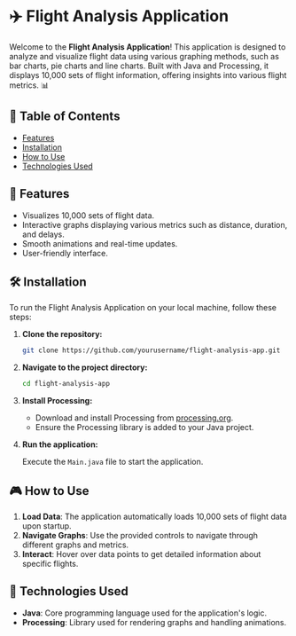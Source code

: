 
# ✈️ Flight Analysis Application

Welcome to the **Flight Analysis Application**! This application is designed to analyze and visualize flight data using various graphing methods, such as bar charts, pie charts and line charts. Built with Java and Processing, it displays 10,000 sets of flight information, offering insights into various flight metrics. 📊

## 📖 Table of Contents

- [Features](#features)
- [Installation](#installation)
- [How to Use](#how-to-use)
- [Technologies Used](#technologies-used)

## 🌟 Features

- Visualizes 10,000 sets of flight data.
- Interactive graphs displaying various metrics such as distance, duration, and delays.
- Smooth animations and real-time updates.
- User-friendly interface.

## 🛠️ Installation

To run the Flight Analysis Application on your local machine, follow these steps:

1. **Clone the repository:**

   ```bash
   git clone https://github.com/yourusername/flight-analysis-app.git
   ```

2. **Navigate to the project directory:**

   ```bash
   cd flight-analysis-app
   ```

3. **Install Processing:**

   - Download and install Processing from [processing.org](https://processing.org/download/).
   - Ensure the Processing library is added to your Java project.

4. **Run the application:**

   Execute the `Main.java` file to start the application.

## 🎮 How to Use

1. **Load Data**: The application automatically loads 10,000 sets of flight data upon startup.
2. **Navigate Graphs**: Use the provided controls to navigate through different graphs and metrics.
3. **Interact**: Hover over data points to get detailed information about specific flights.

## 🧰 Technologies Used

- **Java**: Core programming language used for the application's logic.
- **Processing**: Library used for rendering graphs and handling animations.
